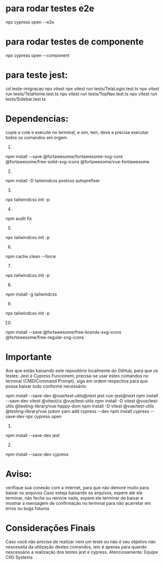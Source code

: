 # para rodar testes e2e
npx cypress open --e2e

# para rodar testes de componente
npx cypress open --component

# para teste jest: 
cd teste-imigracao
npx vitest
npx vitest run tests/TelaLogin.test.ts
npx vitest run tests/TelaHome.test.ts
npx vitest run tests/TopNav.test.ts
npx vitest run tests/Sidebar.test.ts


# Dependencias:
copie e cole e execute no terminal, e sim, tem, deve e precisa executar todos os comandos em orgem

1.
npm install --save @fortawesome/fontawesome-svg-core @fortawesome/free-solid-svg-icons @fortawesome/vue-fontawesome

2.
npm install -D tailwindcss postcss autoprefixer

3.
npx tailwindcss init -p

4.
npm audit fix

5.
npx tailwindcss init -p

6.
npm cache clean --force

7.
npx tailwindcss init -p

8.
npm install -g tailwindcss

9.
npx tailwindcss init -p

10.
npm install --save @fortawesome/free-brands-svg-icons @fortawesome/free-regular-svg-icons

# Importante
Aos que estão baixando este repositório localmente do GitHub, 
para que os testes: Jest e Cypress Funcionem, precisa-se usar estes comandos no terminal 
(CMD/Command Prompt), 
siga em ordem respectiva para que possa baixar tudo conforme necessário:

npm install --save-dev @vue/test-utils@next jest vue-jest@next
npm install --save-dev vitest @vitest/ui @vue/test-utils
npm install -D vitest @vue/test-utils @testing-library/vue happy-dom
npm install -D vitest @vue/test-utils @testing-library/vue jsdom
yarn add cypress --dev
npm install cypress --save-dev
npx cypress open


1.

npm install --save-dev jest

2.

npm install --save-dev cypress

# Aviso: 
verifique sua conexão com a internet, para que não demore muito para baixar os arquivos
Caso esteja baixando os arquivos, espere até ele terminar, 
não feche ou reinicie nada, espere ele terminar de baixar e mostrar a 
mensagem de confirmação no terminal para não acarretar em erros ou bugs futuros

# Considerações Finais
Caso você não precise de realizar nem um teste ou não é seu objetivo não nescessita da utilização destes comandos,
isto é apenas para quando nescessário a realização dos testes jest e cypress.
Atenciosamente: Equipe CIIG Systems